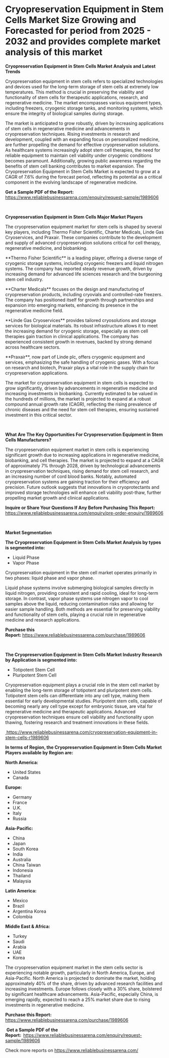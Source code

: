 <p><h1>Cryopreservation Equipment in Stem Cells Market Size Growing and Forecasted for period from 2025 - 2032 and provides complete market analysis of this market</h1></p><p><strong>Cryopreservation Equipment in Stem Cells Market Analysis and Latest Trends</strong></p>
<p><p>Cryopreservation equipment in stem cells refers to specialized technologies and devices used for the long-term storage of stem cells at extremely low temperatures. This method is crucial in preserving the viability and functionality of stem cells for therapeutic applications, research, and regenerative medicine. The market encompasses various equipment types, including freezers, cryogenic storage tanks, and monitoring systems, which ensure the integrity of biological samples during storage.</p><p>The market is anticipated to grow robustly, driven by increasing applications of stem cells in regenerative medicine and advancements in cryopreservation techniques. Rising investments in research and development, coupled with an expanding focus on personalized medicine, are further propelling the demand for effective cryopreservation solutions. As healthcare systems increasingly adopt stem cell therapies, the need for reliable equipment to maintain cell viability under cryogenic conditions becomes paramount. Additionally, growing public awareness regarding the benefits of stem cell banking contributes to market expansion. The Cryopreservation Equipment in Stem Cells Market is expected to grow at a CAGR of 7.6% during the forecast period, reflecting its potential as a critical component in the evolving landscape of regenerative medicine.</p></p>
<p><strong>Get a Sample PDF of the Report:&nbsp;</strong> <a href="https://www.reliablebusinessarena.com/enquiry/request-sample/1989606?utm_campaign=2518&utm_medium=2&utm_source=Github&utm_content=ia&utm_term=05032025&utm_id=cryopreservation-equipment-in-stem-cells">https://www.reliablebusinessarena.com/enquiry/request-sample/1989606</a></p>
<p>&nbsp;</p>
<p><strong>Cryopreservation Equipment in Stem Cells Major Market Players</strong></p>
<p><p>The cryopreservation equipment market for stem cells is shaped by several key players, including Thermo Fisher Scientific, Charter Medicals, Linde Gas Cryoservices, and Praxair. These companies contribute to the development and supply of advanced cryopreservation solutions critical for cell therapy, regenerative medicine, and biobanking.</p><p>**Thermo Fisher Scientific** is a leading player, offering a diverse range of cryogenic storage systems, including cryogenic freezers and liquid nitrogen systems. The company has reported steady revenue growth, driven by increasing demand for advanced life sciences research and the burgeoning stem cell industry.</p><p>**Charter Medicals** focuses on the design and manufacturing of cryopreservation products, including cryovials and controlled-rate freezers. The company has positioned itself for growth through partnerships and expansion into emerging markets, enhancing its presence in the regenerative medicine field.</p><p>**Linde Gas Cryoservices** provides tailored cryosolutions and storage services for biological materials. Its robust infrastructure allows it to meet the increasing demand for cryogenic storage, especially as stem cell therapies gain traction in clinical applications. The company has experienced consistent growth in revenues, backed by strong demand across healthcare sectors.</p><p>**Praxair**, now part of Linde plc, offers cryogenic equipment and services, emphasizing the safe handling of cryogenic gases. With a focus on research and biotech, Praxair plays a vital role in the supply chain for cryopreservation applications.</p><p>The market for cryopreservation equipment in stem cells is expected to grow significantly, driven by advancements in regenerative medicine and increasing investments in biobanking. Currently estimated to be valued in the hundreds of millions, the market is projected to expand at a robust compound annual growth rate (CAGR), reflecting the rising prevalence of chronic diseases and the need for stem cell therapies, ensuring sustained investment in this critical sector.</p></p>
<p>&nbsp;</p>
<p><strong>What Are The Key Opportunities For Cryopreservation Equipment in Stem Cells Manufacturers?</strong></p>
<p><p>The cryopreservation equipment market in stem cells is experiencing significant growth due to increasing applications in regenerative medicine, biobanking, and cell therapies. The market is projected to expand at a CAGR of approximately 7% through 2028, driven by technological advancements in cryopreservation techniques, rising demand for stem cell research, and an increasing number of cord blood banks. Notably, automated cryopreservation systems are gaining traction for their efficiency and precision. Future outlook suggests that innovations in cryoprotectants and improved storage technologies will enhance cell viability post-thaw, further propelling market growth and clinical applications.</p></p>
<p><strong>Inquire or Share Your Questions If Any Before Purchasing This Report:</strong> <a href="https://www.reliablebusinessarena.com/enquiry/pre-order-enquiry/1989606?utm_campaign=2518&utm_medium=2&utm_source=Github&utm_content=ia&utm_term=05032025&utm_id=cryopreservation-equipment-in-stem-cells">https://www.reliablebusinessarena.com/enquiry/pre-order-enquiry/1989606</a></p>
<p>&nbsp;</p>
<p><strong>Market Segmentation</strong></p>
<p><strong>The Cryopreservation Equipment in Stem Cells Market Analysis by types is segmented into:</strong></p>
<p><ul><li>Liquid Phase</li><li>Vapor Phase</li></ul></p>
<p><p>Cryopreservation equipment in the stem cell market operates primarily in two phases: liquid phase and vapor phase. </p><p>Liquid phase systems involve submerging biological samples directly in liquid nitrogen, providing consistent and rapid cooling, ideal for long-term storage. In contrast, vapor phase systems use nitrogen vapor to cool samples above the liquid, reducing contamination risks and allowing for easier sample handling. Both methods are essential for preserving viability and functionality of stem cells, playing a crucial role in regenerative medicine and research applications.</p></p>
<p><strong>Purchase this Report:&nbsp;</strong><a href="https://www.reliablebusinessarena.com/purchase/1989606?utm_campaign=2518&utm_medium=2&utm_source=Github&utm_content=ia&utm_term=05032025&utm_id=cryopreservation-equipment-in-stem-cells">https://www.reliablebusinessarena.com/purchase/1989606</a></p>
<p>&nbsp;</p>
<p><strong>The Cryopreservation Equipment in Stem Cells Market Industry Research by Application is segmented into:</strong></p>
<p><ul><li>Totipotent Stem Cell</li><li>Pluripotent Stem Cell</li></ul></p>
<p><p>Cryopreservation equipment plays a crucial role in the stem cell market by enabling the long-term storage of totipotent and pluripotent stem cells. Totipotent stem cells can differentiate into any cell type, making them essential for early developmental studies. Pluripotent stem cells, capable of becoming nearly any cell type except for embryonic tissue, are vital for regenerative medicine and therapeutic applications. Advanced cryopreservation techniques ensure cell viability and functionality upon thawing, fostering research and treatment innovations in these fields.</p></p>
<p><a href="https://www.reliablebusinessarena.com/cryopreservation-equipment-in-stem-cells-r1989606?utm_campaign=2518&utm_medium=2&utm_source=Github&utm_content=ia&utm_term=05032025&utm_id=cryopreservation-equipment-in-stem-cells">&nbsp;https://www.reliablebusinessarena.com/cryopreservation-equipment-in-stem-cells-r1989606</a></p>
<p><strong>In terms of Region, the Cryopreservation Equipment in Stem Cells Market Players available by Region are:</strong></p>
<p>
    <p> <strong> North America: </strong>
        <ul>
            <li>United States</li>
            <li>Canada</li>
        </ul>
        </p> 
    <p> <strong> Europe: </strong>
        <ul>
            <li>Germany</li>
            <li>France</li>
            <li>U.K.</li>
            <li>Italy</li>
            <li>Russia</li>
        </ul>
        </p> 
    <p> <strong> Asia-Pacific: </strong>
        <ul>
            <li>China</li>
            <li>Japan</li>
            <li>South Korea</li>
            <li>India</li>
            <li>Australia</li>
            <li>China Taiwan</li>
            <li>Indonesia</li>
            <li>Thailand</li>
            <li>Malaysia</li>
        </ul>
        </p> 
    <p> <strong> Latin America: </strong>
        <ul>
            <li>Mexico</li>
            <li>Brazil</li>
            <li>Argentina Korea</li>
            <li>Colombia</li>
        </ul>
        </p> 
    <p> <strong> Middle East & Africa: </strong>
        <ul>
            <li>Turkey</li>
            <li>Saudi</li>
            <li>Arabia</li>
            <li>UAE</li>
            <li>Korea</li>
        </ul>
    </p>
    </p>
<p><p>The cryopreservation equipment market in the stem cells sector is experiencing notable growth, particularly in North America, Europe, and Asia-Pacific. North America is projected to dominate the market, holding approximately 40% of the share, driven by advanced research facilities and increasing investments. Europe follows closely with a 30% share, bolstered by significant healthcare advancements. Asia-Pacific, especially China, is emerging rapidly, expected to reach a 25% market share due to rising investments in regenerative medicine.</p></p>
<p><strong>Purchase this Report: </strong><a href="https://www.reliablebusinessarena.com/purchase/1989606?utm_campaign=2518&utm_medium=2&utm_source=Github&utm_content=ia&utm_term=05032025&utm_id=cryopreservation-equipment-in-stem-cells">https://www.reliablebusinessarena.com/purchase/1989606</a></p>
<p>&nbsp;<strong>Get a Sample PDF of the Report:&nbsp;&nbsp;</strong><a href="https://www.reliablebusinessarena.com/enquiry/request-sample/1989606?utm_campaign=2518&utm_medium=2&utm_source=Github&utm_content=ia&utm_term=05032025&utm_id=cryopreservation-equipment-in-stem-cells">https://www.reliablebusinessarena.com/enquiry/request-sample/1989606</a></p>
<p><strong></strong></p>
<p>Check more reports on <a href="https://www.reliablebusinessarena.com/?utm_campaign=2518&utm_medium=2&utm_source=Github&utm_content=ia&utm_term=05032025&utm_id=cryopreservation-equipment-in-stem-cells">https://www.reliablebusinessarena.com/</a></p>
